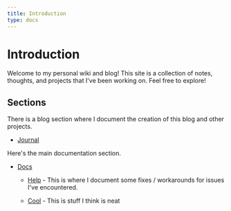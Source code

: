 ```yaml
---
title: Introduction
type: docs
---
```


# Introduction

Welcome to my personal wiki and blog! This site is a collection of notes, thoughts, and projects that I've been working on. Feel free to explore!

## Sections

There is a blog section where I document the creation of this blog and other projects.
- [Journal](/posts/_index.md)

Here's the main documentation section.
- [Docs](docs/_index.md)

    - [Help](docs/help/_index.md) - This is where I document some fixes / workarounds for issues I've encountered.

    - [Cool](docs/cool_stuff/_index.md) - This is stuff I think is neat